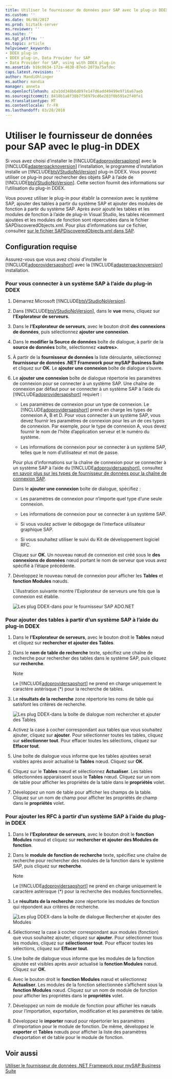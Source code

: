 ```yaml
---
title: Utiliser le fournisseur de données pour SAP avec le plug-in DDEX | Documents Microsoft
ms.custom: ''
ms.date: 06/08/2017
ms.prod: biztalk-server
ms.reviewer: ''
ms.suite: ''
ms.tgt_pltfrm: ''
ms.topic: article
helpviewer_keywords:
- DDEX plug-in
- DDEX plug-in, Data Provider for SAP
- Data Provider for SAP, using with DDEX plug-in
ms.assetid: b16c8634-172a-4630-87ed-2073a75afdec
caps.latest.revision: ''
author: MandiOhlinger
ms.author: mandia
manager: anneta
ms.openlocfilehash: a2a1dd348b6d897e147d6add49499e9716a67aeb
ms.sourcegitcommit: 8418b1a8f38b7f56979cd6e203f0b591e2f40fe1
ms.translationtype: MT
ms.contentlocale: fr-FR
ms.lasthandoff: 03/28/2018
---
```

# <a name="use-the-data-provider-for-sap-with-the-ddex-plug-in"></a>Utiliser le fournisseur de données pour SAP avec le plug-in DDEX
Si vous avez choisi d’installer le [!INCLUDE[adoprovidersaplong](../../includes/adoprovidersaplong-md.md)] avec la [!INCLUDE[adapterpacknoversion](../../includes/adapterpacknoversion-md.md)] l’installation, le programme d’installation installe un [!INCLUDE[btsVStudioNoVersion](../../includes/btsvstudionoversion-md.md)] plug-in DDEX. Vous pouvez utiliser ce plug-in pour rechercher des objets SAP à l’aide de [!INCLUDE[btsVStudioNoVersion](../../includes/btsvstudionoversion-md.md)]. Cette section fournit des informations sur l’utilisation du plug-in DDEX.  
  
 Vous pouvez utiliser le plug-in pour établir la connexion avec le système SAP, ajouter des tables à partir du système SAP et ajouter des modules de fonction à partir du système SAP. Après avoir ajouté les tables et les modules de fonction à l’aide de plug-in Visual Studio, les tables récemment ajoutées et les modules de fonction sont répercutées dans le fichier SAPDiscoveredObjects.xml. Pour plus d’informations sur ce fichier, consultez [sur le fichier SAPDiscoveredObjects.xml dans SAP](../../adapters-and-accelerators/adapter-sap/about-the-sapdiscoveredobjects-xml-file-in-sap.md).  
  
## <a name="prerequisites"></a>Configuration requise  
 Assurez-vous que vous avez choisi d’installer le [!INCLUDE[adoprovidersapshort](../../includes/adoprovidersapshort-md.md)] avec la [!INCLUDE[adapterpacknoversion](../../includes/adapterpacknoversion-md.md)] installation.  
  
### <a name="to-connect-to-an-sap-system-using-the-ddex-plug-in"></a>Pour vous connecter à un système SAP à l’aide du plug-in DDEX  
  
1.  Démarrez Microsoft [!INCLUDE[btsVStudioNoVersion](../../includes/btsvstudionoversion-md.md)].  
  
2.  Dans [!INCLUDE[btsVStudioNoVersion](../../includes/btsvstudionoversion-md.md)], dans le **vue** menu, cliquez sur **l’Explorateur de serveurs**.  
  
3.  Dans le **l’Explorateur de serveurs**, avec le bouton droit **des connexions de données**, puis sélectionnez **ajouter une connexion**.  
  
4.  Dans le **modifier la Source de données** boîte de dialogue, à partir de la **source de données** boîte, sélectionnez  **\<autres\>**.  
  
5.  À partir de la **fournisseur de données** la liste déroulante, sélectionnez **fournisseur de données .NET Framework pour mySAP Business Suite** et cliquez sur **OK**. Le **ajouter une connexion** boîte de dialogue s’ouvre.  
  
6.  Le **ajouter une connexion** boîte de dialogue répertorie les paramètres de connexion pour se connecter à un système SAP. Une chaîne de connexion par défaut pour se connecter à un système SAP à l’aide du [!INCLUDE[adoprovidersapshort](../../includes/adoprovidersapshort-md.md)] requiert :  
  
    -   Les paramètres de connexion pour un type de connexion. Le [!INCLUDE[adoprovidersapshort](../../includes/adoprovidersapshort-md.md)] prend en charge les types de connexion A, B et D. Pour vous connecter à un système SAP, vous devez fournir les paramètres de connexion pour les *un* de ces types de connexion. Par exemple, pour le type de connexion A, vous devez fournir le nom de l’hôte d’application serveur et le numéro du système.  
  
    -   Les informations de connexion pour se connecter à un système SAP, telles que le nom d’utilisateur et mot de passe.  
  
     Pour plus d’informations sur la chaîne de connexion pour se connecter à un système SAP à l’aide du [!INCLUDE[adoprovidersapshort](../../includes/adoprovidersapshort-md.md)], consultez [en savoir plus sur les types de fournisseur de données pour la chaîne de connexion SAP](../../adapters-and-accelerators/adapter-sap/read-about-data-provider-types-for-the-sap-connection-string.md).  
  
     Dans le **ajouter une connexion** boîte de dialogue, spécifiez :  
  
    -   Les paramètres de connexion pour n’importe quel type d’une seule connexion.  
  
    -   Les informations de connexion pour se connecter à un système SAP.  
  
    -   Si vous voulez activer le débogage de l’interface utilisateur graphique SAP.  
  
    -   Si vous souhaitez utiliser le suivi du Kit de développement logiciel RFC.  
  
     Cliquez sur **OK**. Un nouveau nœud de connexion est créé sous le **des connexions de données** nœud portant le nom de serveur que vous avez spécifié à l’étape précédente.  
  
7.  Développez le nouveau nœud de connexion pour afficher les **Tables** et **fonction Modules** nœuds.  
  
     L’illustration suivante montre l’Explorateur de serveurs une fois que la connexion est établie.  
  
     ![Les plug DDEX&#45;dans pour le fournisseur SAP ADO.NET](../../adapters-and-accelerators/adapter-sap/media/158afc11-9c90-4333-bc62-5901f8d0c794.gif "158afc11-9c90-4333-bc62-5901f8d0c794")  
  
### <a name="to-add-tables-from-an-sap-system-using-the-ddex-plug-in"></a>Pour ajouter des tables à partir d’un système SAP à l’aide du plug-in DDEX  
  
1.  Dans le **l’Explorateur de serveurs**, avec le bouton droit le **Tables** nœud et cliquez sur **rechercher et ajouter des Tables**.  
  
2.  Dans le **nom de table de recherche** texte, spécifiez une chaîne de recherche pour rechercher des tables dans le système SAP, puis cliquez sur **recherche**.  
  
    > [!NOTE]
    >  Le [!INCLUDE[adoprovidersapshort](../../includes/adoprovidersapshort-md.md)] ne prend en charge uniquement le caractère astérisque (*) pour la recherche de tables.  
  
3.  Le **résultats de la recherche** zone répertorie les noms de table qui satisfont les critères de recherche.  
  
     ![Les plug DDEX&#45;dans la boîte de dialogue nom rechercher et ajouter des Tables](../../adapters-and-accelerators/adapter-sap/media/737fc9c3-5258-4693-a2f3-5b5b8d2483e9.gif "737fc9c3-5258-4693-a2f3-5b5b8d2483e9")  
  
4.  Activez la case à cocher correspondant aux tables que vous souhaitez ajouter, cliquez sur **ajouter**. Pour sélectionner toutes les tables, cliquez sur **sélectionner tout**. Pour effacer toutes les sélections, cliquez sur **Effacer tout**.  
  
5.  Une boîte de dialogue vous informe que les tables ajoutées serait visibles après avoir actualisé la **Tables** nœud. Cliquez sur **OK**.  
  
6.  Cliquez sur le **Tables** nœud et sélectionnez **Actualiser**. Les tables sélectionnées apparaissent sous le **Tables** nœud. Cliquez sur un nom de table pour afficher les propriétés de la table dans le **propriétés** volet.  
  
7.  Développez un nom de table pour afficher les champs de la table. Cliquez sur un nom de champ pour afficher les propriétés de champ dans le **propriétés** volet.  
  
### <a name="to-add-rfcs-from-an-sap-system-using-the-ddex-plug-in"></a>Pour ajouter les RFC à partir d’un système SAP à l’aide du plug-in DDEX  
  
1.  Dans le **l’Explorateur de serveurs**, avec le bouton droit le **fonction Modules** nœud et cliquez sur **rechercher et ajouter des Modules de fonction**.  
  
2.  Dans le **module de fonction de recherche** texte, spécifiez une chaîne de recherche pour rechercher des modules de la fonction dans le système SAP, puis cliquez sur **recherche**.  
  
    > [!NOTE]
    >  Le [!INCLUDE[adoprovidersapshort](../../includes/adoprovidersapshort-md.md)] ne prend en charge uniquement le caractère astérisque (*) pour la recherche des modules fonctionnelles.  
  
3.  Le **résultats de la recherche** zone répertorie les modules de fonction qui répondent aux critères de recherche.  
  
     ![Les plug DDEX&#45;dans la boîte de dialogue Rechercher et ajouter des Modules](../../adapters-and-accelerators/adapter-sap/media/8c7f9081-80aa-4bfe-8f06-2c751758ddd0.gif "8c7f9081-80aa-4bfe-8f06-2c751758ddd0")  
  
4.  Sélectionnez la case à cocher correspondant aux modules (fonction) que vous souhaitez ajouter, cliquez sur **ajouter**. Pour sélectionner tous les modules, cliquez sur **sélectionner tout**. Pour effacer toutes les sélections, cliquez sur **Effacer tout**.  
  
5.  Une boîte de dialogue vous informe que les modules de la fonction ajoutée est visibles après avoir actualisé la **fonction Modules** nœud. Cliquez sur **OK**.  
  
6.  Avec le bouton droit le **fonction Modules** nœud et sélectionnez **Actualiser**. Les modules de la fonction sélectionnée s’affichent sous la **fonction Modules** nœud. Cliquez sur un nom de module de fonction pour afficher les propriétés dans le **propriétés** volet.  
  
7.  Développez un nom de module de fonction pour afficher les nœuds pour l’importation, exportation, modification et les paramètres de table.  
  
8.  Développez le **importer** nœud pour répertorier les paramètres d’importation pour le module de fonction. De même, développez le **exporter** et **Tables** nœuds pour afficher la liste des paramètres d’exportation et de table pour le module de fonction.  
  
## <a name="see-also"></a>Voir aussi  
 [Utiliser le fournisseur de données .NET Framework pour mySAP Business Suite](../../adapters-and-accelerators/adapter-sap/use-the-net-framework-data-provider-for-mysap-business-suite.md)